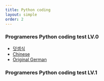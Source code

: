```yaml
---
title: Python coding
layout: simple
order: 2
---
```


### Programeres Python coding test LV.0
- [덧셈식](/_post/2023-09-20-Python_codingLv0-1)
- [Chinese](/literature/stories/Franz_Kafka/饥饿艺术家)
- [Original German](/literature/stories/Franz_Kafka/Ein_Hungerkuenstler)
  


### Programeres Python coding test LV.1

